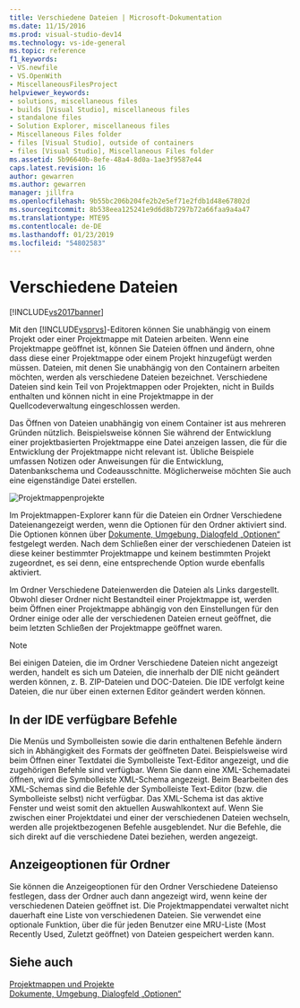 ```yaml
---
title: Verschiedene Dateien | Microsoft-Dokumentation
ms.date: 11/15/2016
ms.prod: visual-studio-dev14
ms.technology: vs-ide-general
ms.topic: reference
f1_keywords:
- VS.newfile
- VS.OpenWith
- MiscellaneousFilesProject
helpviewer_keywords:
- solutions, miscellaneous files
- builds [Visual Studio], miscellaneous files
- standalone files
- Solution Explorer, miscellaneous files
- Miscellaneous Files folder
- files [Visual Studio], outside of containers
- files [Visual Studio], Miscellaneous Files folder
ms.assetid: 5b96640b-8efe-48a4-8d0a-1ae3f9587e44
caps.latest.revision: 16
author: gewarren
ms.author: gewarren
manager: jillfra
ms.openlocfilehash: 9b55bc206b204fe2b2e5ef71e2fdb1d48e67802d
ms.sourcegitcommit: 8b538eea125241e9d6d8b7297b72a66faa9a4a47
ms.translationtype: MTE95
ms.contentlocale: de-DE
ms.lasthandoff: 01/23/2019
ms.locfileid: "54802583"
---
```

# <a name="miscellaneous-files"></a>Verschiedene Dateien
[!INCLUDE[vs2017banner](../../includes/vs2017banner.md)]

  
Mit den [!INCLUDE[vsprvs](../../includes/vsprvs-md.md)]-Editoren können Sie unabhängig von einem Projekt oder einer Projektmappe mit Dateien arbeiten. Wenn eine Projektmappe geöffnet ist, können Sie Dateien öffnen und ändern, ohne dass diese einer Projektmappe oder einem Projekt hinzugefügt werden müssen. Dateien, mit denen Sie unabhängig von den Containern arbeiten möchten, werden als verschiedene Dateien bezeichnet. Verschiedene Dateien sind kein Teil von Projektmappen oder Projekten, nicht in Builds enthalten und können nicht in eine Projektmappe in der Quellcodeverwaltung eingeschlossen werden.  
  
 Das Öffnen von Dateien unabhängig von einem Container ist aus mehreren Gründen nützlich. Beispielsweise können Sie während der Entwicklung einer projektbasierten Projektmappe eine Datei anzeigen lassen, die für die Entwicklung der Projektmappe nicht relevant ist. Übliche Beispiele umfassen Notizen oder Anweisungen für die Entwicklung, Datenbankschema und Codeausschnitte. Möglicherweise möchten Sie auch eine eigenständige Datei erstellen.  
  
 ![Projektmappenprojekte](../../ide/reference/media/projects-solutions-misc.gif "Projects_Solutions_Misc")  
  
 Im Projektmappen-Explorer kann für die Dateien ein Ordner Verschiedene Dateienangezeigt werden, wenn die Optionen für den Ordner aktiviert sind. Die Optionen können über [Dokumente, Umgebung, Dialogfeld „Optionen“](../../ide/reference/documents-environment-options-dialog-box.md) festgelegt werden. Nach dem Schließen einer der verschiedenen Dateien ist diese keiner bestimmter Projektmappe und keinem bestimmten Projekt zugeordnet, es sei denn, eine entsprechende Option wurde ebenfalls aktiviert.  
  
 Im Ordner Verschiedene Dateienwerden die Dateien als Links dargestellt. Obwohl dieser Ordner nicht Bestandteil einer Projektmappe ist, werden beim Öffnen einer Projektmappe abhängig von den Einstellungen für den Ordner einige oder alle der verschiedenen Dateien erneut geöffnet, die beim letzten Schließen der Projektmappe geöffnet waren.  
  
> [!NOTE]
>  Bei einigen Dateien, die im Ordner Verschiedene Dateien nicht angezeigt werden, handelt es sich um Dateien, die innerhalb der DIE nicht geändert werden können, z. B. ZIP-Dateien und DOC-Dateien. Die IDE verfolgt keine Dateien, die nur über einen externen Editor geändert werden können.  
  
## <a name="commands-available-in-the-ide"></a>In der IDE verfügbare Befehle  
 Die Menüs und Symbolleisten sowie die darin enthaltenen Befehle ändern sich in Abhängigkeit des Formats der geöffneten Datei. Beispielsweise wird beim Öffnen einer Textdatei die Symbolleiste Text-Editor angezeigt, und die zugehörigen Befehle sind verfügbar. Wenn Sie dann eine XML-Schemadatei öffnen, wird die Symbolleiste XML-Schema angezeigt. Beim Bearbeiten des XML-Schemas sind die Befehle der Symbolleiste Text-Editor (bzw. die Symbolleiste selbst) nicht verfügbar. Das XML-Schema ist das aktive Fenster und weist somit den aktuellen Auswahlkontext auf. Wenn Sie zwischen einer Projektdatei und einer der verschiedenen Dateien wechseln, werden alle projektbezogenen Befehle ausgeblendet. Nur die Befehle, die sich direkt auf die verschiedene Datei beziehen, werden angezeigt.  
  
## <a name="folder-display-options"></a>Anzeigeoptionen für Ordner  
 Sie können die Anzeigeoptionen für den Ordner Verschiedene Dateienso festlegen, dass der Ordner auch dann angezeigt wird, wenn keine der verschiedenen Dateien geöffnet ist. Die Projektmappendatei verwaltet nicht dauerhaft eine Liste von verschiedenen Dateien. Sie verwendet eine optionale Funktion, über die für jeden Benutzer eine MRU-Liste (Most Recently Used, Zuletzt geöffnet) von Dateien gespeichert werden kann.  
  
## <a name="see-also"></a>Siehe auch  
 [Projektmappen und Projekte](../../ide/solutions-and-projects-in-visual-studio.md)   
 [Dokumente, Umgebung, Dialogfeld „Optionen“](../../ide/reference/documents-environment-options-dialog-box.md)
